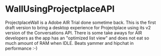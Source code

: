 WallUsingProjectplaceAPI
========================

ProjectplaceWall is a Adobe AIR Trial done sometime back. This is the first draft version to bring a desktop experience for Projectplace using its v2 version of the Conversations API. There is some take aways for AIR developers as the app has an "optimized list view" and does not eat so much amount of RAM when IDLE. Beats yammer and hipchat in performance :-)
